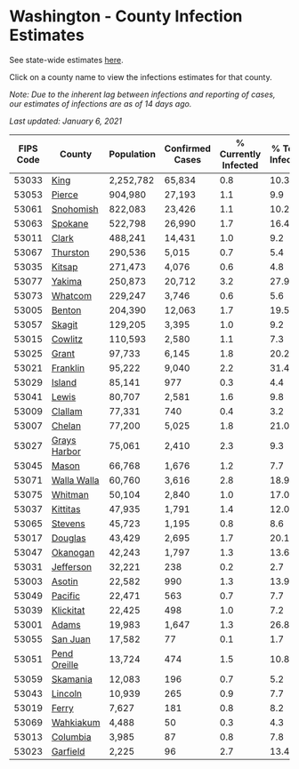 # Washington - County Infection Estimates

See state-wide estimates [here](/infections/us-wa).

Click on a county name to view the infections estimates for that county.

*Note: Due to the inherent lag between infections and reporting of cases, our estimates of infections are as of 14 days ago.*

*Last updated: January 6, 2021*

|   FIPS Code |                       County |   Population |   Confirmed Cases |   % Currently Infected |   % Total Infected |
|-------------|------------------------------|--------------|-------------------|------------------------|--------------------|
|       53033 |                 [King](king) |    2,252,782 |            65,834 |                    0.8 |               10.3 |
|       53053 |             [Pierce](pierce) |      904,980 |            27,193 |                    1.1 |                9.9 |
|       53061 |       [Snohomish](snohomish) |      822,083 |            23,426 |                    1.1 |               10.2 |
|       53063 |           [Spokane](spokane) |      522,798 |            26,990 |                    1.7 |               16.4 |
|       53011 |               [Clark](clark) |      488,241 |            14,431 |                    1.0 |                9.2 |
|       53067 |         [Thurston](thurston) |      290,536 |             5,015 |                    0.7 |                5.4 |
|       53035 |             [Kitsap](kitsap) |      271,473 |             4,076 |                    0.6 |                4.8 |
|       53077 |             [Yakima](yakima) |      250,873 |            20,712 |                    3.2 |               27.9 |
|       53073 |           [Whatcom](whatcom) |      229,247 |             3,746 |                    0.6 |                5.6 |
|       53005 |             [Benton](benton) |      204,390 |            12,063 |                    1.7 |               19.5 |
|       53057 |             [Skagit](skagit) |      129,205 |             3,395 |                    1.0 |                9.2 |
|       53015 |           [Cowlitz](cowlitz) |      110,593 |             2,580 |                    1.1 |                7.3 |
|       53025 |               [Grant](grant) |       97,733 |             6,145 |                    1.8 |               20.2 |
|       53021 |         [Franklin](franklin) |       95,222 |             9,040 |                    2.2 |               31.4 |
|       53029 |             [Island](island) |       85,141 |               977 |                    0.3 |                4.4 |
|       53041 |               [Lewis](lewis) |       80,707 |             2,581 |                    1.6 |                9.8 |
|       53009 |           [Clallam](clallam) |       77,331 |               740 |                    0.4 |                3.2 |
|       53007 |             [Chelan](chelan) |       77,200 |             5,025 |                    1.8 |               21.0 |
|       53027 | [Grays Harbor](grays-harbor) |       75,061 |             2,410 |                    2.3 |                9.3 |
|       53045 |               [Mason](mason) |       66,768 |             1,676 |                    1.2 |                7.7 |
|       53071 |   [Walla Walla](walla-walla) |       60,760 |             3,616 |                    2.8 |               18.9 |
|       53075 |           [Whitman](whitman) |       50,104 |             2,840 |                    1.0 |               17.0 |
|       53037 |         [Kittitas](kittitas) |       47,935 |             1,791 |                    1.4 |               12.0 |
|       53065 |           [Stevens](stevens) |       45,723 |             1,195 |                    0.8 |                8.6 |
|       53017 |           [Douglas](douglas) |       43,429 |             2,695 |                    1.7 |               20.1 |
|       53047 |         [Okanogan](okanogan) |       42,243 |             1,797 |                    1.3 |               13.6 |
|       53031 |       [Jefferson](jefferson) |       32,221 |               238 |                    0.2 |                2.7 |
|       53003 |             [Asotin](asotin) |       22,582 |               990 |                    1.3 |               13.9 |
|       53049 |           [Pacific](pacific) |       22,471 |               563 |                    0.7 |                7.7 |
|       53039 |       [Klickitat](klickitat) |       22,425 |               498 |                    1.0 |                7.2 |
|       53001 |               [Adams](adams) |       19,983 |             1,647 |                    1.3 |               26.8 |
|       53055 |         [San Juan](san-juan) |       17,582 |                77 |                    0.1 |                1.7 |
|       53051 | [Pend Oreille](pend-oreille) |       13,724 |               474 |                    1.5 |               10.8 |
|       53059 |         [Skamania](skamania) |       12,083 |               196 |                    0.7 |                5.2 |
|       53043 |           [Lincoln](lincoln) |       10,939 |               265 |                    0.9 |                7.7 |
|       53019 |               [Ferry](ferry) |        7,627 |               181 |                    0.8 |                8.2 |
|       53069 |       [Wahkiakum](wahkiakum) |        4,488 |                50 |                    0.3 |                4.3 |
|       53013 |         [Columbia](columbia) |        3,985 |                87 |                    0.8 |                7.8 |
|       53023 |         [Garfield](garfield) |        2,225 |                96 |                    2.7 |               13.4 |